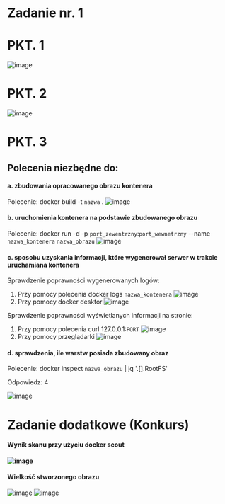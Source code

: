 # Zadanie nr. 1

# PKT. 1

![image](https://github.com/TheRockefelleR/zadanie1/assets/84729968/40b222b1-532e-49ce-90fd-8eaeb3bf3a28)

# PKT. 2

![image](https://github.com/TheRockefelleR/zadanie1/assets/84729968/b061d0c3-6d2e-45df-9ee1-9ce4f028ffc9)


# PKT. 3
<h2>Polecenia niezbędne do:</h2>

<h4>a. zbudowania opracowanego obrazu kontenera</h4>

Polecenie: docker build -t `nazwa` .
![image](https://github.com/TheRockefelleR/zadanie1/assets/84729968/f60add9a-7193-49a1-8a4f-413a004b6d08)

<h4>b. uruchomienia kontenera na podstawie zbudowanego obrazu</h4>

Polecenie: docker run -d -p `port_zewentrzny`:`port_wewnetrzny` --name `nazwa_kontenera` `nazwa_obrazu`
![image](https://github.com/TheRockefelleR/zadanie1/assets/84729968/c88171c3-d1da-4454-9e66-85c712b62205)


<h4>c. sposobu uzyskania informacji, które wygenerował serwer w trakcie uruchamiana kontenera</h4>

Sprawdzenie poprawności wygenerowanych logów:

1. Przy pomocy polecenia docker logs `nazwa_kontenera`
![image](https://github.com/TheRockefelleR/zadanie1/assets/84729968/72f89033-90bd-464a-9ae2-6da61b4814fe)
2. Przy pomocy docker desktor
![image](https://github.com/TheRockefelleR/zadanie1/assets/84729968/8fd9b9e8-9336-425b-bb2d-0f7501723455)


Sprawdzenie poprawności wyświetlanych informacji na stronie:
1. Przy pomocy polecenia curl 127.0.0.1:`PORT`
![image](https://github.com/TheRockefelleR/zadanie1/assets/84729968/683f9e5f-3b60-4e12-b663-472e611de972)
2. Przy pomocy przeglądarki
![image](https://github.com/TheRockefelleR/zadanie1/assets/84729968/5d8b86a3-4ecb-4c4d-ae94-4b6af47dd610)

<h4>d. sprawdzenia, ile warstw posiada zbudowany obraz</h4>

Polecenie: docker inspect `nazwa_obrazu` | jq '.[].RootFS'

Odpowiedz: 4

![image](https://github.com/TheRockefelleR/zadanie1/assets/84729968/b7a35da8-816d-4a3a-83ca-d6aaa6dadd63)

# Zadanie dodatkowe (Konkurs)

<h4>Wynik skanu przy użyciu docker scout<h4>

![image](https://github.com/TheRockefelleR/zadanie1/assets/84729968/16edb866-a38a-453a-8b0f-198177a1fc03)

<h4>Wielkość stworzonego obrazu</h4>

![image](https://github.com/TheRockefelleR/zadanie1/assets/84729968/cab8adf4-a361-48ea-8fed-cf6a0bff11cf)
![image](https://github.com/TheRockefelleR/zadanie1/assets/84729968/f32984ff-bbc0-40b3-860e-5b074fdbde5a)




